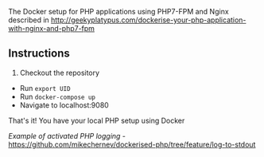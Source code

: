 The Docker setup for PHP applications using PHP7-FPM and Nginx described in http://geekyplatypus.com/dockerise-your-php-application-with-nginx-and-php7-fpm

## Instructions
1. Checkout the repository
* Run `export UID`
* Run `docker-compose up`
* Navigate to localhost:9080

That's it! You have your local PHP setup using Docker

*Example of activated PHP logging* - https://github.com/mikechernev/dockerised-php/tree/feature/log-to-stdout